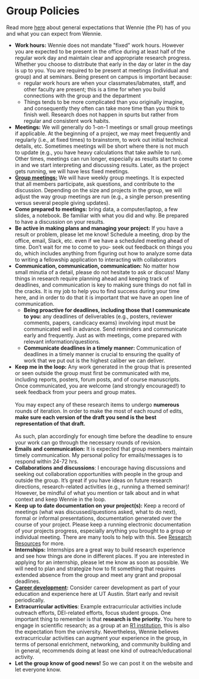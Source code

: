 # Group Policies



Read more [here](group-expectations/) about general expectations that Wennie (the PI) has of you and what you can expect from Wennie.

* **Work hours:** Wennie does not mandate "fixed" work hours. However you are expected to be present in the  office during at least half of the regular work day and maintain clear and appropriate research progress. Whether you choose to distribute that early in the day or later in the day is up to you. You are required to be present at meetings (individual and group) and at seminars. Being present on campus is important because:
  * regular work hours are when your classmates/labmates, staff, and other faculty are present; this is a time for when you build connections with the group and the department
  * Things tends to be more complicated than you originally imagine, and consequently they often can take more time than you think to finish well. Research does not happen in spurts but rather from regular and consistent work habits.&#x20;
* **Meetings:** We will generally do 1-on-1 meetings or small group meetings if applicable. At the beginning of a project, we may meet frequently and regularly (i.e., at fixed times) to brainstorm, to work out initial technical details, etc. Sometimes meetings will be short where there is not much to update (e.g., you have heavy calculations that take awhile to run). Other times, meetings can run longer, especially as results start to come in and we start interpreting and discussing results. Later, as the project gets running, we will have less fixed meetings.
* [**Group meetings:**](group-meetings.md) We will have weekly group meetings. It is expected that all members participate, ask questions, and contribute to the discussion. Depending on the size and projects in the group, we will adjust the way group meetings are run (e.g., a single person presenting versus several people giving updates).
* **Come prepared to meetings:** bring data, a computer/laptop, a few slides, a notebook. Be familiar with what you did and why. Be prepared to have a discussion on your results.
* **Be active in making plans and managing your project:** If you have a result or problem, please let me know! Schedule a meeting, drop by the office, email, Slack, etc. even if we have a scheduled meeting ahead of time. Don’t wait for me to come to you- seek out feedback on things you do, which includes anything from figuring out how to analyze some data to writing a fellowship application to interacting with collaborators&#x20;
* **Communication, communication, communication:** No matter how small minutia of a detail, please do not hesitate to ask or discuss! Many things in research require planning ahead and keeping track of deadlines, and communication is key to making sure things do not fall in the cracks. It is my job to help you to find success during your time here, and in order to do that it is important that we have an open line of communication.&#x20;
  * **Being proactive for deadlines, including those that I communicate to you:** any deadlines of deliverables (e.g., posters, reviewer comments, papers, candicacy exams) involving input must be communicated well in advance. Send reminders and communicate early and frequently. Just as with meetings, come prepared with relevant information/questions.
  * **Communicate deadlines in a timely manner:** Communication of deadlines in a timely manner is crucial​ to ensuring the quality of work that we put out is the highest caliber we can deliver.&#x20;
* **Keep me in the loop:** Any work generated in the group that is presented or seen outside the group must first be communicated with me, including reports, posters, forum posts, and of course manuscripts. Once communicated, you are welcome (and strongly encouraged!) to seek feedback from your peers and group mates.\
  \
  You may expect any of these research items to undergo **numerous​** rounds of iteration. In order to make the most of each round of edits, **make sure each version of the draft you send is the best representation of that draft​.**\
  \
  As such, plan accordingly for enough time before the deadline to ensure your work can go through the necessary rounds of revision.
* **Emails and communication:** It is expected that group members maintain timely communication. My personal policy for emails/messages is to respond within 24-72 hrs.
* **Collaborations and discussions**: I encourage having discussions and seeking out collaboration opportunities with people in the group and outside the group. It’s great if you have ideas on future research directions, research-related activities (e.g., running a themed seminar)! However, be mindful of what you mention or talk about and in what context and keep Wennie in the loop.&#x20;
* **Keep up to date documentation on your project(s):** Keep a record of meetings (what was discussed/questions asked, what to do next), formal or informal presentations, documentation generated over the course of your project. Please keep a running electronic documentation of your projects progress, especially anything you brought to a group or individual meeting. There are many tools to help with this. See [Research Resources](broken-reference) for more.&#x20;
* **Internships:** Internships are a great way to build research experience and see how things are done in different places. If you are interested in applying for an internship, please let me know as soon as possible. We will need to plan and strategize how to fit something that requires extended absence from the group and meet any grant and proposal deadlines.
* [**Career development**](../educational-resources/career-development.md)**:** Consider career development as part of your education and experience here at UT Austin. Start early and revisit periodically.
* **Extracurricular activities**: Example extracurricular activities include outreach efforts, DEI-related efforts, focus student groups. One important thing to remember is that **research is the priority.** You here to engage in scientific research; as a group at an [R1 institution](https://carnegieclassifications.iu.edu/classification\_descriptions/basic.php), this is also the expectation from the university. Nevertheless, Wennie believes extracurricular activities can augment your experience in the group, in terms of personal enrichment, networking, and community building and in general, recommends doing at least one kind of outreach/educational activity.
* **Let the group know of good news!** So we can post it on the website and let everyone know.
